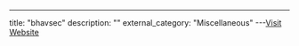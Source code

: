 ---
title: "bhavsec"
description: ""
external_category: "Miscellaneous"
---[Visit Website](https://github.com/bhavsec)

